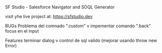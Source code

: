 SF Studio - Salesforce Navigator and SOQL Generator

visit yhe live project at: https://sfstudio.dev

BUGs
Problema del comnado ".custom"
v impementar comando ".back"
focus en el input

Features
terminar dialog
v control de sql valido (mejorar usando throw new Error)
